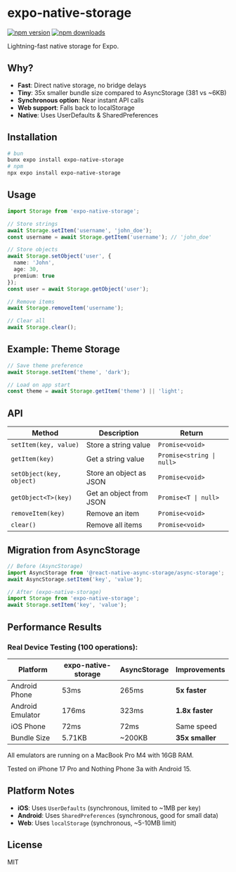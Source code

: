 # expo-native-storage

[![npm version](https://badge.fury.io/js/expo-native-storage.svg)](https://badge.fury.io/js/expo-native-storage)
[![npm downloads](https://img.shields.io/npm/dm/expo-native-storage.svg)](https://npmjs.org/package/expo-native-storage)

Lightning-fast native storage for Expo.

## Why?

- **Fast**: Direct native storage, no bridge delays
- **Tiny**: 35x smaller bundle size compared to AsyncStorage (381 vs ~6KB)
- **Synchronous option**: Near instant API calls
- **Web support**: Falls back to localStorage
- **Native**: Uses UserDefaults & SharedPreferences

## Installation

```bash
# bun
bunx expo install expo-native-storage
# npm
npx expo install expo-native-storage
```

## Usage

```typescript
import Storage from 'expo-native-storage';

// Store strings
await Storage.setItem('username', 'john_doe');
const username = await Storage.getItem('username'); // 'john_doe'

// Store objects
await Storage.setObject('user', { 
  name: 'John', 
  age: 30,
  premium: true 
});
const user = await Storage.getObject('user');

// Remove items
await Storage.removeItem('username');

// Clear all
await Storage.clear();
```

## Example: Theme Storage

```typescript
// Save theme preference
await Storage.setItem('theme', 'dark');

// Load on app start
const theme = await Storage.getItem('theme') || 'light';
```

## API

| Method | Description | Return |
|--------|-------------|---------|
| `setItem(key, value)` | Store a string value | `Promise<void>` |
| `getItem(key)` | Get a string value | `Promise<string \| null>` |
| `setObject(key, object)` | Store an object as JSON | `Promise<void>` |
| `getObject<T>(key)` | Get an object from JSON | `Promise<T \| null>` |
| `removeItem(key)` | Remove an item | `Promise<void>` |
| `clear()` | Remove all items | `Promise<void>` |

## Migration from AsyncStorage

```typescript
// Before (AsyncStorage)
import AsyncStorage from '@react-native-async-storage/async-storage';
await AsyncStorage.setItem('key', 'value');

// After (expo-native-storage)
import Storage from 'expo-native-storage';
await Storage.setItem('key', 'value');
```

## Performance Results

### Real Device Testing (100 operations):

| Platform | expo-native-storage | AsyncStorage | Improvements |
|----------|---------------------|--------------|-------------|
| Android Phone | 53ms | 265ms | **5x faster** |
| Android Emulator | 176ms | 323ms | **1.8x faster** |
| iOS Phone | 72ms | 72ms | Same speed |
| Bundle Size | 5.71KB | ~200KB | **35x smaller** |

All emulators are running on a MacBook Pro M4 with 16GB RAM.

Tested on iPhone 17 Pro and Nothing Phone 3a with Android 15.

## Platform Notes

- **iOS**: Uses `UserDefaults` (synchronous, limited to ~1MB per key)
- **Android**: Uses `SharedPreferences` (synchronous, good for small data)
- **Web**: Uses `localStorage` (synchronous, ~5-10MB limit)

## License

MIT